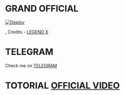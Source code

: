 # GRAND OFFICIAL

[![Deploy](https://www.herokucdn.com/deploy/button.svg)](https://heroku.com/deploy?template=https://github.com/Majid-bez/GRANDROBOT.git)

[.](https://heroku.com/deploy)
Credits - [LEGEND X](https://t.me/legendx22)

# TELEGRAM
Check me on [TELEGRAM](https://t.me/grand50_bot)
# TOTORIAL [OFFICIAL VIDEO](https://youtu.be/JK9cLTDZUR0)
